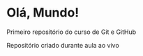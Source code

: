 # Olá, Mundo!
 Primeiro repositório do curso de Git e GitHub

 Repositório criado durante aula ao vivo

 
